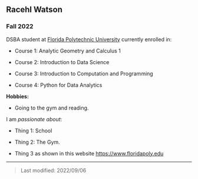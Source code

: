 ## Racehl Watson

### Fall 2022

DSBA student at [Florida Polytechnic University](https://www.floridapoly.edu) currently enrolled in: 

- Course 1: Analytic Geometry and Calculus 1

- Course 2: Introduction to Data Science 

- Course 3: Introduction to Computation and Programming 

- Course 4: Python for Data Analytics 

**Hobbies:**
- Going to the gym and reading. 

I am _passionate about_: 

- Thing 1: School

- Thing 2: The Gym.

- Thing 3 as shown in this website <https://www.floridapoly.edu>

***

> Last modified: 2022/09/06

